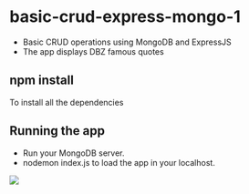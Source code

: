 # basic-crud-express-mongo-1

- Basic CRUD operations using MongoDB and ExpressJS
- The app displays DBZ famous quotes

## npm install

To install all the dependencies

## Running the app

- Run your MongoDB server.
- nodemon index.js to load the app in your localhost.

![](dbzAppDemo.gif)
